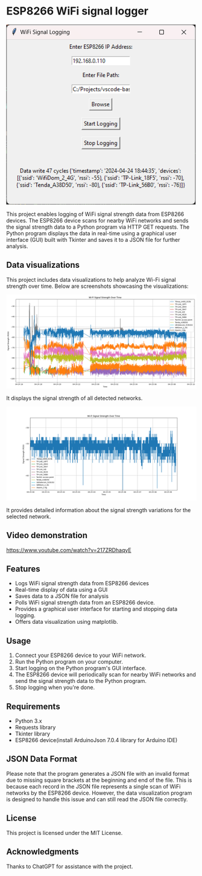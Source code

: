 # ESP8266 WiFi signal logger

![Program datalogger screen](https://raw.githubusercontent.com/techn0man1ac/WIFIDataLogger/main/imgs/image.png)

This project enables logging of WiFi signal strength data from ESP8266 devices. The ESP8266 device scans for nearby WiFi networks and sends the signal strength data to a Python program via HTTP GET requests. The Python program displays the data in real-time using a graphical user interface (GUI) built with Tkinter and saves it to a JSON file for further analysis.

## Data visualizations

This project includes data visualizations to help analyze Wi-Fi signal strength over time. Below are screenshots showcasing the visualizations:

![Data visualization all](https://raw.githubusercontent.com/techn0man1ac/WIFIDataLogger/main/imgs/Figure_1.png)

It displays the signal strength of all detected networks.

![Data visualization one](https://raw.githubusercontent.com/techn0man1ac/WIFIDataLogger/main/imgs/Figure_2.png)

It provides detailed information about the signal strength variations for the selected network.

## Video demonstration

https://www.youtube.com/watch?v=217ZRDhaqyE

## Features

- Logs WiFi signal strength data from ESP8266 devices
- Real-time display of data using a GUI
- Saves data to a JSON file for analysis
- Polls WiFi signal strength data from an ESP8266 device.
- Provides a graphical user interface for starting and stopping data logging.
- Offers data visualization using matplotlib.

## Usage

1. Connect your ESP8266 device to your WiFi network.
2. Run the Python program on your computer.
3. Start logging on the Python program's GUI interface.
4. The ESP8266 device will periodically scan for nearby WiFi networks and send the signal strength data to the Python program.
5. Stop logging when you're done.

## Requirements

- Python 3.x
- Requests library
- Tkinter library
- ESP8266 device(install ArduinoJson 7.0.4 library for Arduino IDE)

## JSON Data Format

Please note that the program generates a JSON file with an invalid format due to missing square brackets at the beginning and end of the file. This is because each record in the JSON file represents a single scan of WiFi networks by the ESP8266 device. However, the data visualization program is designed to handle this issue and can still read the JSON file correctly.

## License

This project is licensed under the MIT License.

## Acknowledgments

Thanks to ChatGPT for assistance with the project.
